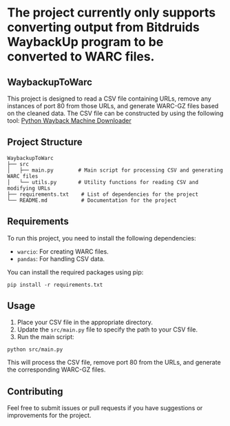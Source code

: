 # The project currently only supports converting output from Bitdruids WaybackUp program to be converted to WARC files.

## WaybackupToWarc

This project is designed to read a CSV file containing URLs, remove any instances of port 80 from those URLs, and generate WARC-GZ files based on the cleaned data.
The CSV file can be constructed by using the following tool: [Python Wayback Machine Downloader](https://github.com/bitdruid/python-wayback-machine-downloader)

## Project Structure

```
WaybackupToWarc
├── src
│   ├── main.py        # Main script for processing CSV and generating WARC files
│   └── utils.py       # Utility functions for reading CSV and modifying URLs
├── requirements.txt    # List of dependencies for the project
└── README.md           # Documentation for the project
```

## Requirements

To run this project, you need to install the following dependencies:

- `warcio`: For creating WARC files.
- `pandas`: For handling CSV data.

You can install the required packages using pip:

```
pip install -r requirements.txt
```

## Usage

1. Place your CSV file in the appropriate directory.
2. Update the `src/main.py` file to specify the path to your CSV file.
3. Run the main script:

```
python src/main.py
```

This will process the CSV file, remove port 80 from the URLs, and generate the corresponding WARC-GZ files.

## Contributing

Feel free to submit issues or pull requests if you have suggestions or improvements for the project.
